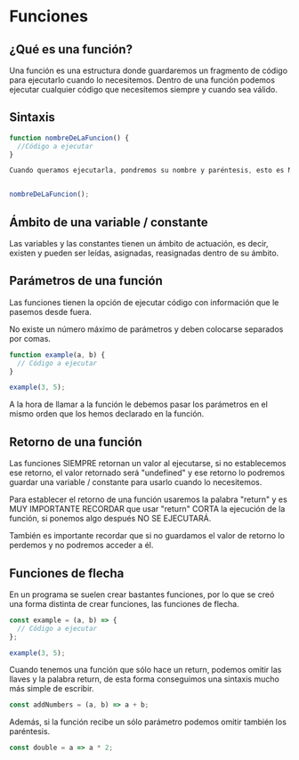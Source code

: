 # Funciones

## ¿Qué es una función?

Una función es una estructura donde guardaremos un fragmento de código para ejecutarlo cuando lo necesitemos.
Dentro de una función podemos ejecutar cualquier código que necesitemos siempre y cuando sea válido.

## Sintaxis

```javascript
function nombreDeLaFuncion() {
  //Código a ejecutar
}

Cuando queramos ejecutarla, pondremos su nombre y paréntesis, esto es MUY IMPORTANTE, si no ponemos los paréntesis, NO se ejecutará.


nombreDeLaFuncion();
```

## Ámbito de una variable / constante

Las variables y las constantes tienen un ámbito de actuación, es decir, existen y pueden ser leídas, asignadas, reasignadas dentro de su ámbito.

## Parámetros de una función

Las funciones tienen la opción de ejecutar código con información que le pasemos desde fuera.

No existe un número máximo de parámetros y deben colocarse separados por comas.

```javascript
function example(a, b) {
  // Código a ejecutar
}

example(3, 5);
```

A la hora de llamar a la función le debemos pasar los parámetros en el mismo orden que los hemos
declarado en la función.

## Retorno de una función

Las funciones SIEMPRE retornan un valor al ejecutarse, si no establecemos ese retorno, el valor retornado será "undefined" y ese retorno lo podremos guardar una variable / constante para usarlo cuando lo necesitemos.

Para establecer el retorno de una función usaremos la palabra "return" y es MUY IMPORTANTE RECORDAR que usar "return" CORTA la ejecución de la función, si ponemos algo después NO SE EJECUTARÁ.

También es importante recordar que si no guardamos el valor de retorno lo perdemos y no podremos acceder a él.

## Funciones de flecha

En un programa se suelen crear bastantes funciones, por lo que se creó una forma distinta de crear funciones, las funciones de flecha.

```javascript
const example = (a, b) => {
  // Código a ejecutar
};

example(3, 5);
```

Cuando tenemos una función que sólo hace un return, podemos omitir las llaves y la palabra return, de esta forma conseguimos una sintaxis mucho más simple de escribir.

```javascript
const addNumbers = (a, b) => a + b;
```

Además, si la función recibe un sólo parámetro podemos omitir también los paréntesis.

```javascript
const double = a => a * 2;
```
